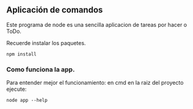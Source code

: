 ## Aplicación de comandos

Este programa de node es una sencilla aplicacion de tareas por hacer o ToDo.

Recuerde instalar los paquetes.

```
npm install
```


### Como funciona la app.

Para entender mejor el funcionamiento: en cmd en la raiz del proyecto ejecute:

```
node app --help
```
